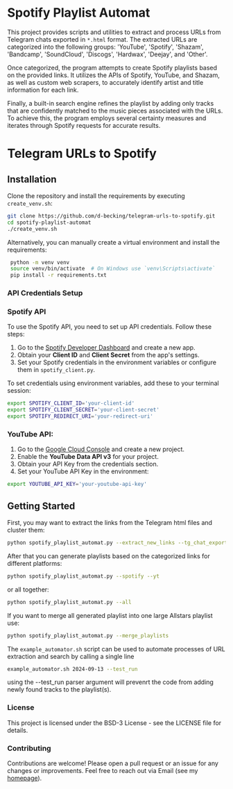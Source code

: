 # Spotify Playlist Automat

This project provides scripts and utilities to extract and process URLs from Telegram chats exported in `*.html` format. 
The extracted URLs are categorized into the following groups: 'YouTube', 'Spotify', 'Shazam', 'Bandcamp', 
'SoundCloud', 'Discogs', 'Hardwax', 'Deejay', and 'Other'.

Once categorized, the program attempts to create Spotify playlists based on the provided links. It utilizes the APIs of
Spotify, YouTube, and Shazam, as well as custom web scrapers, to accurately identify artist and title information for 
each link.

Finally, a built-in search engine refines the playlist by adding only tracks that are confidently matched to the music 
pieces associated with the URLs. To achieve this, the program employs several certainty measures and iterates through 
Spotify requests for accurate results.

# Telegram URLs to Spotify
## Installation

Clone the repository and install the requirements by executing `create_venv.sh`:
   ```bash
   git clone https://github.com/d-becking/telegram-urls-to-spotify.git
   cd spotify-playlist-automat
   ./create_venv.sh
   ```

Alternatively, you can manually create a virtual environment and install the requirements:
   ```bash
    python -m venv venv
    source venv/bin/activate  # On Windows use `venv\Scripts\activate`
    pip install -r requirements.txt
   ```


### **API Credentials Setup**

### Spotify API  

To use the Spotify API, you need to set up API credentials. Follow these steps:

1. Go to the [Spotify Developer Dashboard](https://developer.spotify.com/dashboard/applications) and create a new app.
2. Obtain your **Client ID** and **Client Secret** from the app's settings.
3. Set your Spotify credentials in the environment variables or configure them in `spotify_client.py`.

To set credentials using environment variables, add these to your terminal session:

```bash
export SPOTIFY_CLIENT_ID='your-client-id'
export SPOTIFY_CLIENT_SECRET='your-client-secret'
export SPOTIFY_REDIRECT_URI='your-redirect-uri'
```

### YouTube API:
1. Go to the [Google Cloud Console](https://console.cloud.google.com/) and create a new project.
2. Enable the **YouTube Data API v3** for your project.
3. Obtain your API Key from the credentials section.
4. Set your YouTube API Key in the environment:
```bash
export YOUTUBE_API_KEY='your-youtube-api-key'
```

## Getting Started

First, you may want to extract the links from the Telegram html files and cluster them:
   ```bash
   python spotify_playlist_automat.py --extract_new_links --tg_chat_export_path './<YOUR_PATH>'
   ```

After that you can generate playlists based on the categorized links for different platforms:
   ```bash
   python spotify_playlist_automat.py --spotify --yt
   ```

or all together:
   ```bash
   python spotify_playlist_automat.py --all
   ```

If you want to merge all generated playlist into one large Allstars playlist use:
   ```bash
   python spotify_playlist_automat.py --merge_playlists
   ```

The `example_automator.sh` script can be used to automate processes of URL extraction and search by calling a single 
line
   ```bash
   example_automator.sh 2024-09-13 --test_run
   ```
using the --test_run parser argument will prevenrt the code from adding newly found tracks to the playlist(s).

### License

This project is licensed under the BSD-3 License - see the LICENSE file for details.

### Contributing
Contributions are welcome! Please open a pull request or an issue for any changes or improvements.
Feel free to reach out via Email (see my [homepage](https://dbecking.com/)).
